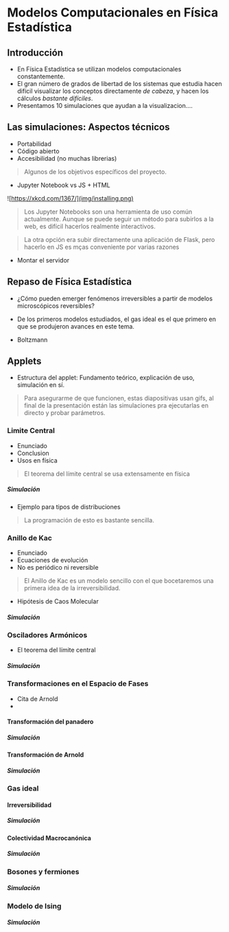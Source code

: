 # Modelos Computacionales en Física Estadística



## Introducción

- En Física Estadística se utilizan modelos computacionales constantemente.
- El gran número de grados de libertad de los sistemas que estudia hacen difícil visualizar los conceptos directamente *de cabeza*, y hacen los cálculos *bastante difíciles*.
- Presentamos 10 simulaciones que ayudan a la visualizacion....



## Las simulaciones: Aspectos técnicos

- Portabilidad
- Código abierto
- Accesibilidad (no muchas librerias)

> Algunos de los objetivos específicos del proyecto.


- Jupyter Notebook vs JS + HTML

![https://xkcd.com/1367/](img/installing.png)

> Los Jupyter Notebooks son una herramienta de uso común actualmente. Aunque se puede seguir un método para subirlos a la web, es difícil hacerlos realmente interactivos.

> La otra opción era subir directamente una aplicación de Flask, pero hacerlo en JS es mças conveniente por varias razones


- Montar el servidor


## Repaso de Física Estadística

- ¿Cómo pueden emerger fenómenos irreversibles a partir de modelos microscópicos reversibles?
- De los primeros modelos estudiados, el gas ideal es el que primero en que se produjeron avances en este tema.


- Boltzmann


## Applets

- Estructura del applet: Fundamento teórico, explicación de uso, simulación en sí.

> Para asegurarme de que funcionen, estas diapositivas usan gifs, al final de la presentación están las simulaciones pra ejecutarlas en directo y probar parámetros.


### Limite Central

- Enunciado
- Conclusion
- Usos en física

> El teorema del límite central se usa extensamente en física


##### Simulación

- Ejemplo para tipos de distribuciones

> La programación de esto es bastante sencilla.


### Anillo de Kac

- Enunciado
- Ecuaciones de evolución
- No es periódico ni reversible

> El Anillo de Kac es un modelo sencillo con el que bocetaremos una primera idea de la irreversibilidad.


- Hipótesis de Caos Molecular

>

##### Simulación


### Osciladores Armónicos

- El teorema del límite central



##### Simulación


### Transformaciones en el Espacio de Fases

- Cita de Arnold
-


#### Transformación del panadero


##### Simulación


#### Transformación de Arnold


##### Simulación



### Gas ideal


#### Irreversibilidad


##### Simulación


#### Colectividad Macrocanónica


##### Simulación


### Bosones y fermiones


##### Simulación


### Modelo de Ising


##### Simulación
